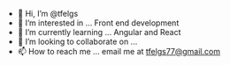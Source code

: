 - 👋 Hi, I’m @tfelgs
- 👀 I’m interested in ...
Front end development
- 🌱 I’m currently learning ...
Angular and React
- 💞️ I’m looking to collaborate on ...
- 📫 How to reach me ...
email me at tfelgs77@gmail.com

<!---
tfelgs/tfelgs is a ✨ special ✨ repository because its `README.md` (this file) appears on your GitHub profile.
You can click the Preview link to take a look at your changes.
--->
